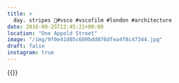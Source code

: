 ```yaml
---
title: >
  day. stripes 🐯#vsco #vscofilm #london #architecture
date: 2016-09-25T12:45:21+00:00
location: "One Appold Street"
image: "/img/9f0e41d05c689bdd076dfea4f8c47344.jpg"
draft: false
instagram: true
---
```


{{<photo src="/img/9f0e41d05c689bdd076dfea4f8c47344.jpg">}}
